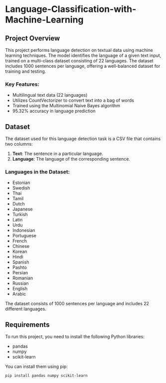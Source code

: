 # Language-Classification-with-Machine-Learning

## Project Overview

This project performs language detection on textual data using machine learning techniques. The model identifies the language of a given text input, trained on a multi-class dataset consisting of 22 languages. The dataset includes 1000 sentences per language, offering a well-balanced dataset for training and testing.

### Key Features:
- Multilingual text data (22 languages)
- Utilizes CountVectorizer to convert text into a bag of words
- Trained using the Multinomial Naive Bayes algorithm
- 95.32% accuracy in language prediction

## Dataset

The dataset used for this language detection task is a CSV file that contains two columns:
1. **Text**: The sentence in a particular language.
2. **Language**: The language of the corresponding sentence.

### Languages in the Dataset:
- Estonian
- Swedish
- Thai
- Tamil
- Dutch
- Japanese
- Turkish
- Latin
- Urdu
- Indonesian
- Portuguese
- French
- Chinese
- Korean
- Hindi
- Spanish
- Pashto
- Persian
- Romanian
- Russian
- English
- Arabic

The dataset consists of 1000 sentences per language and includes 22 different languages.

## Requirements

To run this project, you need to install the following Python libraries:

- pandas
- numpy
- scikit-learn

You can install them using pip:

```bash
pip install pandas numpy scikit-learn
